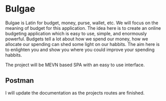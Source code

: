# Bulgae
Bulgae is Latin for budget, money, purse, wallet, etc. We will focus on the meaning of budget for this application. The idea here is to create an online budgeting application which is easy to use, simple, and enormously powerful. Budgets tell a lot about how we spend our money, how we allocate our spending can shed some light on our habbits. The aim here is to enlighten you and show you where you could improve your spending habbits.

The project will be MEVN based SPA with an easy to use interface.


## Postman
I will update the documentation as the projects routes are finished.
